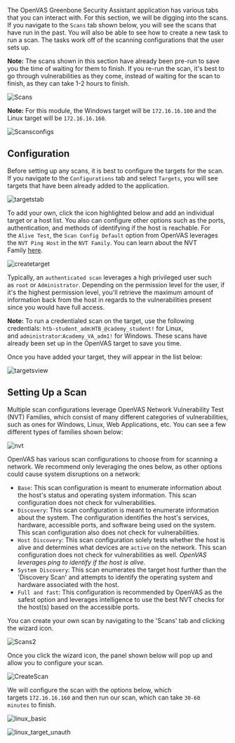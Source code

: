 The OpenVAS Greenbone Security Assistant application has various tabs that you can interact with. For this section, we will be digging into the scans. If you navigate to the `Scans` tab shown below, you will see the scans that have run in the past. You will also be able to see how to create a new task to run a scan. The tasks work off of the scanning configurations that the user sets up.

**Note:** The scans shown in this section have already been pre-run to save you the time of waiting for them to finish. If you re-run the scan, it's best to go through vulnerabilities as they come, instead of waiting for the scan to finish, as they can take 1-2 hours to finish.

![Scans](https://academy.hackthebox.com/storage/modules/108/openvas/creatingscan1.png)

**Note:** For this module, the Windows target will be `172.16.16.100` and the Linux target will be `172.16.16.160`.

![Scansconfigs](https://academy.hackthebox.com/storage/modules/108/openvas/scanconfigs.png)

## Configuration

Before setting up any scans, it is best to configure the targets for the scan. If you navigate to the `Configurations` tab and select `Targets`, you will see targets that have been already added to the application.

![targetstab](https://academy.hackthebox.com/storage/modules/108/openvas/targets.png)

To add your own, click the icon highlighted below and add an individual target or a host list. You also can configure other options such as the ports, authentication, and methods of identifying if the host is reachable. For the `Alive Test`, the `Scan Config Default` option from OpenVAS leverages the `NVT Ping Host` in the `NVT Family`. You can learn about the NVT Family [here](https://docs.greenbone.net/GSM-Manual/gos-6/en/scanning.html#vulnerabilitymanagement-create-target).

![createtarget](https://academy.hackthebox.com/storage/modules/108/openvas/addingtarget.png)

Typically, an `authenticated scan` leverages a high privileged user such as `root` or `Administrator`. Depending on the permission level for the user, if it's the highest permission level, you'll retrieve the maximum amount of information back from the host in regards to the vulnerabilities present since you would have full access.

**Note:** To run a credentialed scan on the target, use the following credentials: `htb-student_adm`:`HTB_@cademy_student!` for Linux, and `administrator`:`Academy_VA_adm1!` for Windows. These scans have already been set up in the OpenVAS target to save you time.

Once you have added your target, they will appear in the list below: 

![targetsview](https://academy.hackthebox.com/storage/modules/108/openvas/targetsview.png)

## Setting Up a Scan

Multiple scan configurations leverage OpenVAS Network Vulnerability Test (NVT) Families, which consist of many different categories of vulnerabilities, such as ones for Windows, Linux, Web Applications, etc. You can see a few different types of families shown below: 

![nvt](https://academy.hackthebox.com/storage/modules/108/openvas/nvt2.png)

OpenVAS has various scan configurations to choose from for scanning a network. We recommend only leveraging the ones below, as other options could cause system disruptions on a network:

-   `Base`: This scan configuration is meant to enumerate information about the host's status and operating system information. This scan configuration does not check for vulnerabilities.
-   `Discovery`: This scan configuration is meant to enumerate information about the system. The configuration identifies the host's services, hardware, accessible ports, and software being used on the system. This scan configuration also does not check for vulnerabilities.
-   `Host Discovery`: This scan configuration solely tests whether the host is alive and determines what devices are `active` on the network. This scan configuration does not check for vulnerabilities as well. _OpenVAS leverages ping to identify if the host is alive._
-   `System Discovery`: This scan enumerates the target host further than the 'Discovery Scan' and attempts to identify the operating system and hardware associated with the host.
-   `Full and fast`: This configuration is recommended by OpenVAS as the safest option and leverages intelligence to use the best NVT checks for the host(s) based on the accessible ports.

You can create your own scan by navigating to the 'Scans' tab and clicking the wizard icon. 

![Scans2](https://academy.hackthebox.com/storage/modules/108/openvas/creatingscan2.png)

Once you click the wizard icon, the panel shown below will pop up and allow you to configure your scan.

![CreateScan](https://academy.hackthebox.com/storage/modules/108/openvas/Newscan.png)

We will configure the scan with the options below, which targets `172.16.16.160` and then run our scan, which can take `30-60 minutes` to finish.

![linux_basic](https://academy.hackthebox.com/storage/modules/108/openvas/linux_basic.png)

![linux_target_unauth](https://academy.hackthebox.com/storage/modules/108/openvas/linux_unauthedtarget.png)